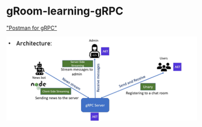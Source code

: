 # gRoom-learning-gRPC

["Postman for gRPC"](https://github.com/bloomrpc/bloomrpc/releases)

![Project Architecture](./assets/architecture.png)